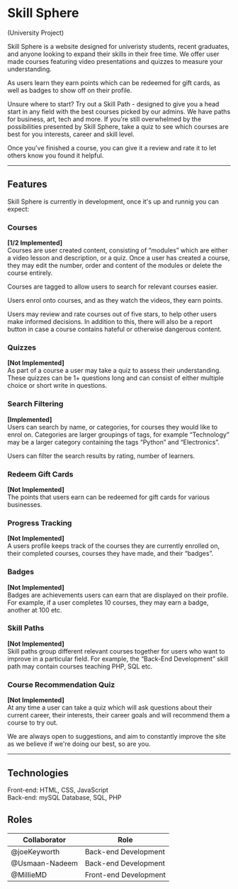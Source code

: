 # Skill Sphere
(University Project)

Skill Sphere is a website designed for univeristy students, recent graduates, and anyone looking to expand their skills in their free time. We offer user made courses featuring video presentations and quizzes to measure your understanding.

As users learn they earn points which can be redeemed for gift cards, as well as badges to show off on their profile.

Unsure where to start? Try out a Skill Path - designed to give you a head start in any field with the best courses picked by our admins. We have paths for business, art, tech and more. If you're still overwhelmed by the possibilities presented by Skill Sphere, take a quiz to see which courses are best for you interests, career and skill level.

Once you've finished a course, you can give it a review and rate it to let others know you found it helpful.

---
## Features

Skill Sphere is currently in development, once it's up and runnig you can expect:

### Courses 
**[1/2 Implemented]**  
Courses are user created content, consisting of “modules” which are either a video lesson and description, or a quiz. Once a user has created a course, they may edit the number, order and content of the modules or delete the course entirely.

Courses are tagged to allow users to search for relevant courses easier.

Users enrol onto courses, and as they watch the videos, they earn points. 

Users may review and rate courses out of five stars, to help other users make informed decisions. In addition to this, there will also be a report button in case a course contains hateful or otherwise dangerous content.

### Quizzes 
**[Not Implemented]**  
As part of a course a user may take a quiz to assess their understanding. These quizzes can be 1+ questions long and can consist of either multiple choice or short write in questions.

### Search Filtering 
**[Implemented]**  
Users can search by name, or categories, for courses they would like to enrol on. Categories are larger groupings of tags, for example “Technology” may be a larger category containing the tags “Python” and “Electronics”.

Users can filter the search results by rating, number of learners.

### Redeem Gift Cards 
**[Not Implemented]**  
The points that users earn can be redeemed for gift cards for various businesses.

### Progress Tracking 
**[Not Implemented]**  
A users profile keeps track of the courses they are currently enrolled on, their completed courses, courses they have made, and their “badges”.

### Badges 
**[Not Implemented]**  
Badges are achievements users can earn that are displayed on their profile. For example, if a user completes 10 courses, they may earn a badge, another at 100 etc.

### Skill Paths 
**[Not Implemented]**  
Skill paths group different relevant courses together for users who want to improve in a particular field. For example, the “Back-End Development” skill path may contain courses teaching PHP, SQL etc.

### Course Recommendation Quiz 
**[Not Implemented]**  
At any time a user can take a quiz which will ask questions about their current career, their interests, their career goals and will recommend them a course to try out.


We are always open to suggestions, and aim to constantly improve the site as we believe if we're doing our best, so are you.

---
## Technologies

Front-end: HTML, CSS, JavaScript  
Back-end: mySQL Database, SQL, PHP

## Roles
Collaborator | Role
---|---
@joeKeyworth | Back-end Development
@Usmaan-Nadeem | Back-end Development
@MillieMD | Front-end Development

